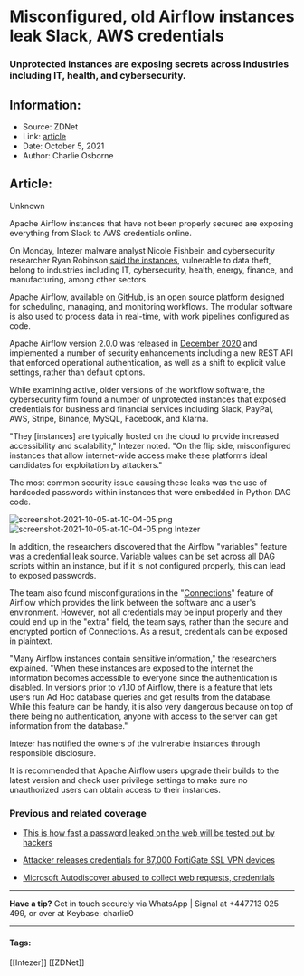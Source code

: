 # Misconfigured, old Airflow instances leak Slack, AWS credentials
### Unprotected instances are exposing secrets across industries including IT, health, and cybersecurity.

## Information:
+ Source: ZDNet
+ Link: [article](https://www.zdnet.com/article/misconfigured-airflow-instances-leak-slack-aws-credentials/)
+ Date: October 5, 2021
+ Author: Charlie Osborne


## Article:
Unknown

Apache Airflow instances that have not been properly secured are exposing everything from Slack to AWS credentials online. 


On Monday, Intezer malware analyst Nicole Fishbein and cybersecurity researcher Ryan Robinson [said the instances](https://www.intezer.com/blog/cloud-security/misconfigured-airflows-leak-credentials/), vulnerable to data theft, belong to industries including IT, cybersecurity, health, energy, finance, and manufacturing, among other sectors.   

Apache Airflow, available [on GitHub](https://github.com/apache/airflow/), is an open source platform designed for scheduling, managing, and monitoring workflows. The modular software is also used to process data in real-time, with work pipelines configured as code.  

Apache Airflow version 2.0.0 was released in [December 2020](https://airflow.apache.org/blog/airflow-two-point-oh-is-here/) and implemented a number of security enhancements including a new REST API that enforced operational authentication, as well as a shift to explicit value settings, rather than default options. 

While examining active, older versions of the workflow software, the cybersecurity firm found a number of unprotected instances that exposed credentials for business and financial services including Slack, PayPal, AWS, Stripe, Binance, MySQL, Facebook, and Klarna.  

"They [instances] are typically hosted on the cloud to provide increased accessibility and scalability," Intezer noted. "On the flip side, misconfigured instances that allow internet-wide access make these platforms ideal candidates for exploitation by attackers." 

The most common security issue causing these leaks was the use of hardcoded passwords within instances that were embedded in Python DAG code. 

![screenshot-2021-10-05-at-10-04-05.png]()![screenshot-2021-10-05-at-10-04-05.png](https://www.zdnet.com/a/img/resize/253222ce356dc9a7244979b8689db1f7804946f6/2021/10/05/4d1774ff-87bc-4580-b146-9aa9fa07e821/screenshot-2021-10-05-at-10-04-05.png?width=1200&fit=bounds&auto=webp)
 Intezer
 




In addition, the researchers discovered that the Airflow "variables" feature was a credential leak source. Variable values can be set across all DAG scripts within an instance, but if it is not configured properly, this can lead to exposed passwords. 

The team also found misconfigurations in the "[Connections](https://airflow.apache.org/docs/apache-airflow/stable/howto/connection.html)" feature of Airflow which provides the link between the software and a user's environment. However, not all credentials may be input properly and they could end up in the "extra" field, the team says, rather than the secure and encrypted portion of Connections. As a result, credentials can be exposed in plaintext.  

"Many Airflow instances contain sensitive information," the researchers explained. "When these instances are exposed to the internet the information becomes accessible to everyone since the authentication is disabled. In versions prior to v1.10 of Airflow, there is a feature that lets users run Ad Hoc database queries and get results from the database. While this feature can be handy, it is also very dangerous because on top of there being no authentication, anyone with access to the server can get information from the database." 

Intezer has notified the owners of the vulnerable instances through responsible disclosure.  

It is recommended that Apache Airflow users upgrade their builds to the latest version and check user privilege settings to make sure no unauthorized users can obtain access to their instances.  

###  Previous and related coverage

* [This is how fast a password leaked on the web will be tested out by hackers](https://www.zdnet.com/article/this-is-how-fast-a-password-leaked-on-the-web-will-be-tested-out-by-hackers/)  

* [Attacker releases credentials for 87,000 FortiGate SSL VPN devices](https://www.zdnet.com/article/attacker-releases-credentials-for-87000-fortigate-ssl-vpn-devices/)  

* [Microsoft Autodiscover abused to collect web requests, credentials](https://www.zdnet.com/article/design-flaw-in-microsoft-autodiscover-abused-to-leak-windows-domain-credentials/)  




---

**Have a tip?** Get in touch securely via WhatsApp | Signal at +447713 025 499, or over at Keybase: charlie0



---





#### Tags:
[[Intezer]] [[ZDNet]]
